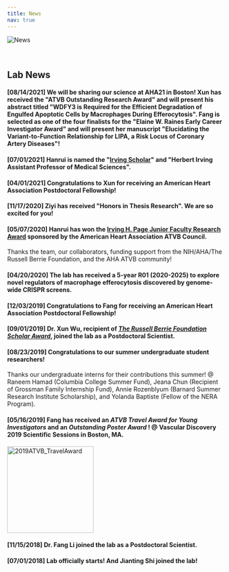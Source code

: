 ```yaml
---
title: News
nav: true
---
```

<div> 
  <img src="{{ '/images/News.gif' | absolute_url }}" alt="News">
</div>  

&nbsp;

     
## **Lab News**
#### **[08/14/2021]** We will be sharing our science at AHA21 in Boston! **Xun** has received the "ATVB Outstanding Research Award" and will present his abstract titled "WDFY3 is Required for the Efficient Degradation of Engulfed Apoptotic Cells by Macrophages During Efferocytosis". **Fang** is selected as one of the four finalists for the "Elaine W. Raines Early Career Investigator Award" and will present her manuscript "Elucidating the Variant-to-Function Relationship for LIPA, a Risk Locus of Coronary Artery Diseases"!    
#### **[07/01/2021]** Hanrui is named the "[Irving Scholar](https://www.irvinginstitute.columbia.edu/news/announcing-2021-2024-irving-scholars)" and "Herbert Irving Assistant Professor of Medical Sciences".
#### **[04/01/2021]** Congratulations to Xun for receiving an American Heart Association Postdoctoral Fellowship!      
#### **[11/17/2020]** Ziyi has received "Honors in Thesis Research". We are so excited for you!    
#### **[05/07/2020]** Hanrui has won the [Irving H. Page Junior Faculty Research Award](https://professional.heart.org/en/partners/awards-and-lectures/early-career-awards/irvine-h-page-junior-faculty-research-award) sponsored by the American Heart Association ATVB Council.                  
Thanks the team, our collaborators, funding support from the NIH/AHA/The Russell Berrie Foundation, and the AHA ATVB community!

#### **[04/20/2020]** The lab has received a 5-year R01 (2020-2025) to explore novel regulators of macrophage efferocytosis discovered by genome-wide CRISPR screens.        

#### **[12/03/2019]** Congratulations to Fang for receiving an American Heart Association Postdoctoral Fellowship!         
#### **[09/01/2019]** Dr. Xun Wu, recipient of [_The Russell Berrie Foundation Scholar Award_](https://www.nbdiabetes.org/frontiers), joined the lab as a Postdoctoral Scientist.        
#### **[08/23/2019]** Congratulations to our summer undergraduate student researchers!       

Thanks our undergraduate interns for their contributions this summer! @ Raneem Hamad (Columbia College Summer Fund), Jeana Chun (Recipient of Grossman Family Internship Fund), Annie Rozenblyum (Barnard Summer Research Institute Scholarship), and Yolanda Baptiste (Fellow of the NERA Program).      
#### **[05/16/2019]** Fang has received an **_ATVB Travel Award for Young Investigators_ and an _Outstanding Poster Award_ !** @ Vascular Discovery 2019 Scientific Sessions in Boston, MA.             
<img src="{{ '/images/2019ATVB_TravelAward.jpg' | absolute_url }}" alt="2019ATVB_TravelAward" width="200">
    
#### **[11/15/2018]** Dr. Fang Li joined the lab as a Postdoctoral Scientist.           
#### **[07/01/2018]** Lab officially starts! And Jianting Shi joined the lab!       
